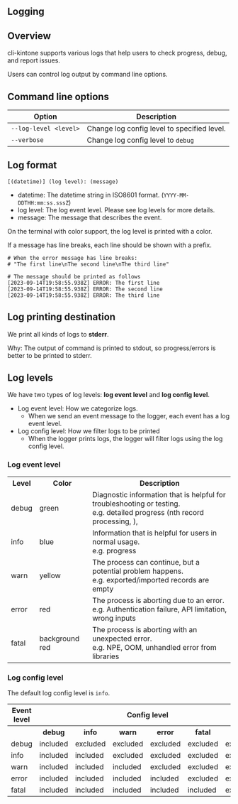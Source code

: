 ## Logging

## Overview

cli-kintone supports various logs that help users to check progress, debug, and report issues.

Users can control log output by command line options.

## Command line options

| Option                | Description                                 |
| --------------------- | ------------------------------------------- |
| `--log-level <level>` | Change log config level to specified level. |
| `--verbose`           | Change log config level to `debug`          |

## Log format

```
[(datetime)] (log level): (message)
```

- datetime: The datetime string in ISO8601 format. (`YYYY-MM-DDTHH:mm:ss.sssZ`)
- log level: The log event level. Please see log levels for more details.
- message: The message that describes the event.

On the terminal with color support, the log level is printed with a color.

If a message has line breaks, each line should be shown with a prefix.

```shell
# When the error message has line breaks:
# "The first line\nThe second line\nThe third line"

# The message should be printed as follows
[2023-09-14T19:58:55.938Z] ERROR: The first line
[2023-09-14T19:58:55.938Z] ERROR: The second line
[2023-09-14T19:58:55.938Z] ERROR: The third line
```

## Log printing destination

We print all kinds of logs to **stderr**.

Why: The output of command is printed to stdout, so progress/errors is better to be printed to stderr.

## Log levels

We have two types of log levels: **log event level** and **log config level**.

- Log event level: How we categorize logs.
  - When we send an event message to the logger, each event has a log event level.
- Log config level: How we filter logs to be printed
  - When the logger prints logs, the logger will filter logs using the log config level.

### Log event level

<table>
  <tr>
    <th>Level</th>
    <th>Color</th>
    <th>Description</th>
  </tr>
  <tr>
    <td>debug</td>
    <td class="debug">green</td>
    <td>Diagnostic information that is helpful for troubleshooting or testing.<br/>e.g. detailed progress (nth record processing, ),</td>
  </tr>
  <tr>
    <td>info</td>
    <td class="info">blue</td>
    <td>Information that is helpful for users in normal usage.<br/>e.g. progress</td>
  </tr>
  <tr>
    <td>warn</td>
    <td class="warn">yellow</td>
    <td>The process can continue, but a potential problem happens.<br/>e.g. exported/imported records are empty</td>
  </tr>
  <tr>
    <td>error</td>
    <td class="error">red</td>
    <td>The process is aborting due to an error.<br/>e.g. Authentication failure, API limitation, wrong inputs</td>
  </tr>
  <tr>
    <td>fatal</td>
    <td class="fatal">background red</td>
    <td>The process is aborting with an unexpected error.<br/>e.g. NPE, OOM, unhandled error from libraries</td>
  </tr>
</table>

### Log config level

The default log config level is `info`.

<table>
  <tr>
    <th>Event level</th>
    <th colspan="6">Config level</th>
  </tr>
  <tr>
    <th></th>
    <th>debug</th>
    <th>info</th>
    <th>warn</th>
    <th>error</th>
    <th>fatal</th>
    <th>none</th>
  </tr>
  <tr>
    <td>debug</td>
    <td class="included">included</td>
    <td class="excluded">excluded</td>
    <td class="excluded">excluded</td>
    <td class="excluded">excluded</td>
    <td class="excluded">excluded</td>
    <td class="excluded">excluded</td>
  </tr>
  <tr>
    <td>info</td>
    <td class="included">included</td>
    <td class="included">included</td>
    <td class="excluded">excluded</td>
    <td class="excluded">excluded</td>
    <td class="excluded">excluded</td>
    <td class="excluded">excluded</td>
  </tr>
  <tr>
    <td>warn</td>
    <td class="included">included</td>
    <td class="included">included</td>
    <td class="included">included</td>
    <td class="excluded">excluded</td>
    <td class="excluded">excluded</td>
    <td class="excluded">excluded</td>
  </tr>
  <tr>
    <td>error</td>
    <td class="included">included</td>
    <td class="included">included</td>
    <td class="included">included</td>
    <td class="included">included</td>
    <td class="excluded">excluded</td>
    <td class="excluded">excluded</td>
  </tr>
  <tr>
    <td>fatal</td>
    <td class="included">included</td>
    <td class="included">included</td>
    <td class="included">included</td>
    <td class="included">included</td>
    <td class="included">included</td>
    <td class="excluded">excluded</td>
  </tr>
</table>
